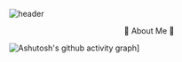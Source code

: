 
![header](https://capsule-render.vercel.app/api?type=waving&color=random&height=200&section=header&text=Kim%20YeJi&fontSize=90)


<center>🙂 About Me 🙂</center>



![Ashutosh's github activity graph](https://github-readme-activity-graph.vercel.app/graph?username=yejively&custom_title=yejively&bg_color=fffff0&color=708090&line=24292e&point=24292e&area=true&hide_border=true)]

<!--
**yejively/yejively** is a ✨ _special_ ✨ repository because its `README.md` (this file) appears on your GitHub profile.

Here are some ideas to get you started:

- 🔭 I’m currently working on ...
- 🌱 I’m currently learning ...
- 👯 I’m looking to collaborate on ...
- 🤔 I’m looking for help with ...
- 💬 Ask me about ...
- 📫 How to reach me: ...
- 😄 Pronouns: ...
- ⚡ Fun fact: ...
-->
